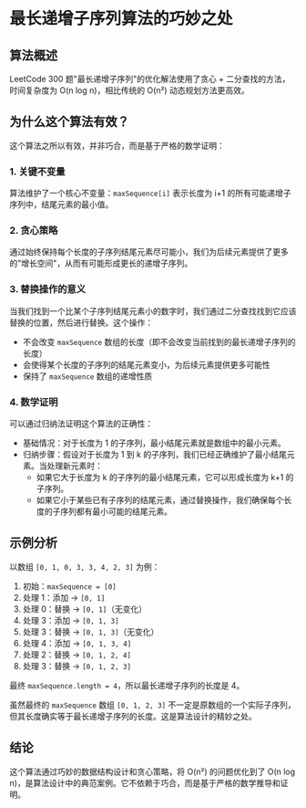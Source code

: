 # 最长递增子序列算法的巧妙之处

## 算法概述

LeetCode 300 题"最长递增子序列"的优化解法使用了贪心 + 二分查找的方法，时间复杂度为 O(n log n)，相比传统的 O(n²) 动态规划方法更高效。

## 为什么这个算法有效？

这个算法之所以有效，并非巧合，而是基于严格的数学证明：

### 1. 关键不变量

算法维护了一个核心不变量：`maxSequence[i]` 表示长度为 i+1 的所有可能递增子序列中，结尾元素的最小值。

### 2. 贪心策略

通过始终保持每个长度的子序列结尾元素尽可能小，我们为后续元素提供了更多的"增长空间"，从而有可能形成更长的递增子序列。

### 3. 替换操作的意义

当我们找到一个比某个子序列结尾元素小的数字时，我们通过二分查找找到它应该替换的位置，然后进行替换。这个操作：

- 不会改变 `maxSequence` 数组的长度（即不会改变当前找到的最长递增子序列的长度）
- 会使得某个长度的子序列的结尾元素变小，为后续元素提供更多可能性
- 保持了 `maxSequence` 数组的递增性质

### 4. 数学证明

可以通过归纳法证明这个算法的正确性：

- 基础情况：对于长度为 1 的子序列，最小结尾元素就是数组中的最小元素。
- 归纳步骤：假设对于长度为 1 到 k 的子序列，我们已经正确维护了最小结尾元素。当处理新元素时：
  - 如果它大于长度为 k 的子序列的最小结尾元素，它可以形成长度为 k+1 的子序列。
  - 如果它小于某些已有子序列的结尾元素，通过替换操作，我们确保每个长度的子序列都有最小可能的结尾元素。

## 示例分析

以数组 `[0, 1, 0, 3, 3, 4, 2, 3]` 为例：

1. 初始：`maxSequence = [0]`
2. 处理 1：添加 → `[0, 1]`
3. 处理 0：替换 → `[0, 1]`（无变化）
4. 处理 3：添加 → `[0, 1, 3]`
5. 处理 3：替换 → `[0, 1, 3]`（无变化）
6. 处理 4：添加 → `[0, 1, 3, 4]`
7. 处理 2：替换 → `[0, 1, 2, 4]`
8. 处理 3：替换 → `[0, 1, 2, 3]`

最终 `maxSequence.length = 4`，所以最长递增子序列的长度是 4。

虽然最终的 `maxSequence` 数组 `[0, 1, 2, 3]` 不一定是原数组的一个实际子序列，但其长度确实等于最长递增子序列的长度。这是算法设计的精妙之处。

## 结论

这个算法通过巧妙的数据结构设计和贪心策略，将 O(n²) 的问题优化到了 O(n log n)，是算法设计中的典范案例。它不依赖于巧合，而是基于严格的数学推导和证明。
